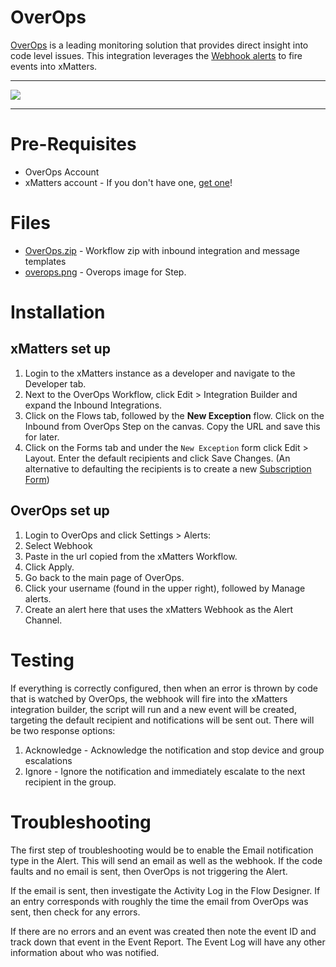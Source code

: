 # OverOps
[OverOps](https://www.overops.com/) is a leading monitoring solution that provides direct insight into code level issues. This integration leverages the [Webhook alerts](https://doc.overops.com/docs/outgoing-webhook) to fire events into xMatters. 

---------

<kbd>
  <img src="https://github.com/xmatters/xMatters-Labs/raw/master/media/disclaimer.png">
</kbd>

---------


# Pre-Requisites
* OverOps Account 
* xMatters account - If you don't have one, [get one](https://www.xmatters.com)!

# Files
* [OverOps.zip](OverOps.zip) - Workflow zip with inbound integration and message templates
* [overops.png](overops.png) - Overops image for Step.

# Installation

## xMatters set up
1. Login to the xMatters instance as a developer and navigate to the Developer tab. 
2. Next to the OverOps Workflow, click Edit > Integration Builder and expand the Inbound Integrations.
3. Click on the Flows tab, followed by the **New Exception** flow. Click on the Inbound from OverOps Step on the canvas. Copy the URL and save this for later. 
4. Click on the Forms tab and under the `New Exception` form click Edit > Layout. Enter the default recipients and click Save Changes. (An alternative to defaulting the recipients is to create a new [Subscription Form](https://help.xmatters.com/OnDemand/xmodwelcome/communicationplanbuilder/subscriptionforms.htm?cshid=SubscriptionFormListPlace))

## OverOps set up
1. Login to OverOps and click Settings > Alerts:
2. Select Webhook
3. Paste in the url copied from the xMatters Workflow. 
4. Click Apply.
5. Go back to the main page of OverOps.
6. Click your username (found in the upper right), followed by Manage alerts.
7. Create an alert here that uses the xMatters Webhook as the Alert Channel.
   
# Testing
If everything is correctly configured, then when an error is thrown by code that is watched by OverOps, the webhook will fire into the xMatters integration builder, the script will run and a new event will be created, targeting the default recipient and notifications will be sent out. 
There will be two response options:
1. Acknowledge - Acknowledge the notification and stop device and group escalations
2. Ignore - Ignore the notification and immediately escalate to the next recipient in the group. 

# Troubleshooting
The first step of troubleshooting would be to enable the Email notification type in the Alert. This will send an email as well as the webhook. If the code faults and no email is sent, then OverOps is not triggering the Alert. 

If the email is sent, then investigate the Activity Log in the Flow Designer. If an entry corresponds with roughly the time the email from OverOps was sent, then check for any errors. 

If there are no errors and an event was created then note the event ID and track down that event in the Event Report. The Event Log will have any other information about who was notified. 

